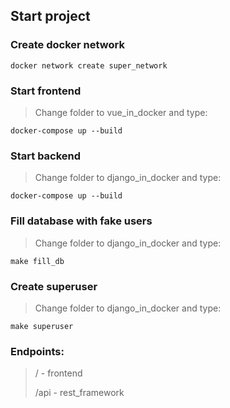 ## Start project

### Create docker network
```shell
docker network create super_network
```

### Start frontend
> Change folder to vue_in_docker and type:
```shell
docker-compose up --build
```

### Start backend
> Change folder to django_in_docker and type:
```shell
docker-compose up --build
```

### Fill database with fake users
> Change folder to django_in_docker and type:
```shell
make fill_db
```

### Create superuser
> Change folder to django_in_docker and type:
```shell
make superuser
```

### Endpoints:
> / - frontend
>
> /api - rest_framework
